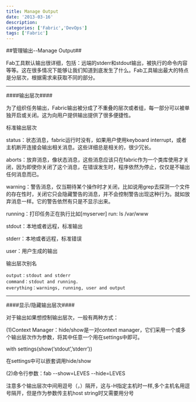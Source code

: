 ```yaml
---
title: Manage Output
date: '2013-03-16'
description:
categories: ['Fabric','DevOps']
tags: ['Fabric']
---
```


##管理输出--Manage Output##

Fab工具默认输出很详细，包括：远端的stderr和stdout输出，被执行的命令内容等等。这在很多情况下能够让我们知道到底发生了什么。Fab工具输出最大的特点是分层次，根据需求来获取不同的部分。

***

####输出层次####

为了组织任务输出，Fabric输出被分成了不重叠的层次或者组，每一部分可以被单独开启或关闭。这为向用户提供输出提供了很多便捷性。

标准输出层次

status：状态消息，fabric运行时没有，如果用户使用keyboard interrupt，或者主机断开连接会输出相关消息。这些详细总是相关的，很少冗长。

aborts：放弃消息，像状态消息，这些消息应该只在fabric作为一个类库使用才关闭，因为即使你关闭了这个消息，在错误发生时，程序依然为停止，仅仅是不输出任何消息而已。

warning：警告消息，仅当期待某个操作时才关闭，比如说用grep去探测一个文件的存在性时，关闭它只会隐藏警告的消息，并不会控制警告出现这种行为。就如放弃消息一样。它的警告依然有只是不显示出来。

running：打印任务正在执行比如[myserver] run: ls /var/www

stdout：本地或者远程，标准输出

stderr：本地或者远程，标准错误

user：用户生成的输出

输出层次别名

    output：stdout and stderr
    command：stdout and running.
    everything：warnings, running, user and output

***

####显示/隐藏输出层次####

对于输出如果想控制输出层次，一般有两种方式：

(1)Context Manager：hide/show是一对context manager，它们采用一个或多个输出层次作为参数，将其中任意一个用在settings中即可。

with settings(show(‘stdout’,’stderr’))

在settings中可以嵌套调用hide/show

(2)命令行参数：fab  --show=LEVES  --hide=LEVES

注意多个输出层次中间用逗号（，）隔开，这与-H指定主机时一样,多个主机名用逗号隔开，但是作为参数传主机host string时又需要用分号

